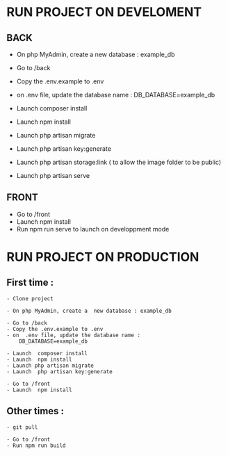 # RUN PROJECT ON DEVELOMENT

## BACK

- On php MyAdmin, create a new database : example_db

- Go to /back
- Copy the .env.example to .env

- on .env file, update the database name :
  DB_DATABASE=example_db

- Launch composer install
- Launch npm install
- Launch php artisan migrate

- Launch php artisan key:generate
- Launch php artisan storage:link ( to allow the image folder to be public)

- Launch php artisan serve

## FRONT

- Go to /front
- Launch npm install
- Run npm run serve to launch on developpment mode

# RUN PROJECT ON PRODUCTION

## First time :

    - Clone project

    - On php MyAdmin, create a  new database : example_db

    - Go to /back
    - Copy the .env.example to .env
    - on  .env file, update the database name :
    	DB_DATABASE=example_db

    - Launch  composer install
    - Launch  npm install
    - Launch php artisan migrate
    - Launch  php artisan key:generate

    - Go to /front
    - Launch  npm install

## Other times :

    - git pull

    - Go to /front
    - Run npm run build
